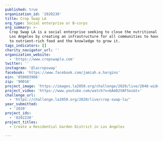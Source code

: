 ```yaml
---
published: true
organization_id: '2020230'
title: Crop Swap LA
org_type: Social enterprise or B-corps
org_summary: >-
  Crop Swap LA is a social enterprise seeking to close the nutritional gap in
  Los Angeles by creating an infrastructure for all communities to have access
  to nutrient-rich food and the knowledge to grow it.
tags_indicators: []
charity_navigator_url: ''
organization_website:
  - 'https://www.cropswapla.com'
twitter: ''
instagram: '@lacropswap'
facebook: 'https://www.facebook.com/jamiah.e.hargins'
ein: '850603986'
zip: '90016'
project_image: 'https://images.la2050.org/challenge/2020/live/2048-wide/crop-swap-la.jpg'
project_video: 'https://www.youtube.com/watch?v=bAmD2VAFSos&t='
challenge_url:
  - 'https://challenge.la2050.org/2020/live/crop-swap-la/'
year_submitted:
  - '2020'
project_ids:
  - '0202230'
project_titles:
  - Create a Residential Garden District in Los Angeles

---
```

